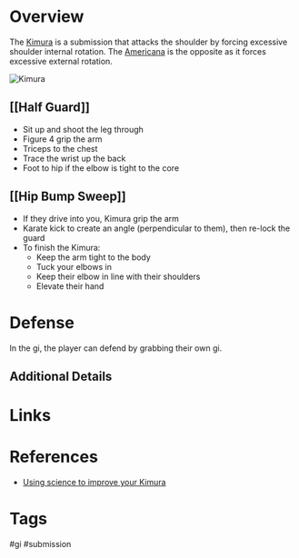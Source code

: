# Overview
The <u>Kimura</u> is a submission that attacks the shoulder by forcing excessive shoulder internal rotation. The [Americana](obsidian://open?vault=BJJ%20Notes&file=Submissions%2FAmericana) is the opposite as it forces excessive external rotation.

![Kimura](https://www.mmaleech.com/wp-content/uploads/2016/10/042215-UFC-Gallery-CH-G2.vadapt.980.high_.38.jpg)
## [[Half Guard]]
- Sit up and shoot the leg through
- Figure 4 grip the arm
- Triceps to the chest
- Trace the wrist up the back
- Foot to hip if the elbow is tight to the core

## [[Hip Bump Sweep]]
- If they drive into you, Kimura grip the arm
- Karate kick to create an angle (perpendicular to them), then re-lock the guard
- To finish the Kimura:
    -   Keep the arm tight to the body
    -   Tuck your elbows in
    -   Keep their elbow in line with their shoulders
    -   Elevate their hand

# Defense
In the gi, the player can defend by grabbing their own gi.
## Additional Details

# Links

# References
- [Using science to improve your Kimura](https://www.mmaleech.com/using-science-to-improve-your-kimura/)
# Tags
#gi #submission 